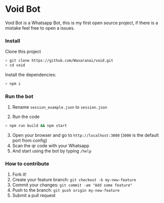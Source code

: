 # Void Bot
Void Bot is a Whatsapp Bot, this is my first open source project, if there is a mistake feel free to open a issues.

### Install
Clone this project

```bash
> git clone https://github.com/Waxaranai/void.git
> cd void

```

Install the dependencies:

```bash
> npm i
```
### Run the bot

1. Rename `session_example.json` to `session.json`

2. Run the code
```bash
> npm run build && npm start
```
3. Open your browser and go to `http://localhost:3000` (`3000` is the default port from config)
4. Scan the qr code with your Whatsapp
5. And start using the bot by typing `/help`

### How to contribute
1. Fork it!
2. Create your feature branch: `git checkout -b my-new-feature`
3. Commit your changes: `git commit -am "Add some feature"`
4. Push to the branch: `git push origin my-new-feature`
5. Submit a pull request
